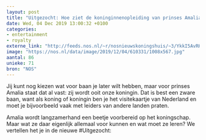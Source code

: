 ```yaml
---
layout: post
title: "Uitgezocht: Hoe ziet de koninginnenopleiding van prinses Amalia eruit?"
date: Wed, 04 Dec 2019 13:00:32 +0100
categories: 
- entertainment 
- royalty 
externe_link: "http://feeds.nos.nl/~r/nosnieuwskoningshuis/~3/YkkI5AvRHFQ/2313245"
image: "https://nos.nl/data/image/2019/12/04/610331/1008x567.jpg"
aantal: 86
unieke: 71
bron: "NOS"
---
```


<p>Jij kunt nog kiezen wat voor baan je later wilt hebben, maar voor prinses Amalia staat dat al vast: zij wordt ooit onze koningin. Dat is best een zware baan, want als koning of koningin ben je het visitekaartje van Nederland en moet je bijvoorbeeld vaak met leiders van andere landen praten.</p>
<p>Amalia wordt langzamerhand een beetje voorbereid op het koningschap. Maar wat ze daar eigenlijk allemaal voor kunnen en wat moet ze leren? We vertellen het je in de nieuwe #Uitgezocht:</p><img src="http://feeds.feedburner.com/~r/nosnieuwskoningshuis/~4/YkkI5AvRHFQ" height="1" width="1" alt=""/>
